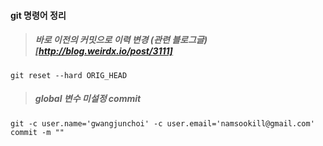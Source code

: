 #### git 명령어 정리
>##### 바로 이전의 커밋으로 이력 변경 (관련 블로그글)[http://blog.weirdx.io/post/3111]
```
git reset --hard ORIG_HEAD
```

>##### global 변수 미설정 commit
```
git -c user.name='gwangjunchoi' -c user.email='namsookill@gmail.com' commit -m ""
```
